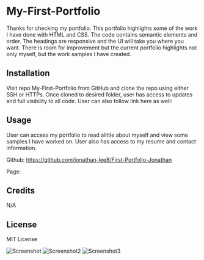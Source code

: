 # My-First-Portfolio

Thanks for checking my portfolio. This portfolio highlights some of the work I have done with HTML and CSS. The code contains semantic elements and order. The headings are responsive and the UI will take you where you want. There is room for improvement but the current portfolio highlights not only myself, but the work samples I have created.

## Installation

Visit repo My-First-Portfolio from GitHub and clone the repo using either SSH or HTTPs. Once cloned to desired folder, user has access to updates and full visibility to all code. User can also follow link here as well:

## Usage

User can access my portfolio to read alittle about myself and view some samples I have worked on. User also has access to my resume and contact information.

Github:
https://github.com/jonathan-lee8/First-Portfolio-Jonathan

Page:

## Credits

N/A

## License

MIT License


![Screenshot](https://user-images.githubusercontent.com/109776043/185331423-ede8ab06-bd1d-4c4a-a917-d70a2a22752c.png)
![Screenshot2](https://user-images.githubusercontent.com/109776043/185331470-ec5b82ef-d187-462a-9f39-647f0c1f2c44.png)
![Screenshot3](https://user-images.githubusercontent.com/109776043/185331506-4085fd54-5629-40fa-a95c-2740443c8b89.png)
